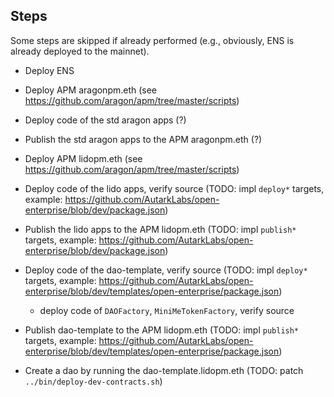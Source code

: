 ## Steps

Some steps are skipped if already performed (e.g., obviously, ENS is already deployed to the mainnet).

- Deploy ENS
- Deploy APM aragonpm.eth (see https://github.com/aragon/apm/tree/master/scripts)
- Deploy code of the std aragon apps (?)
- Publish the std aragon apps to the APM aragonpm.eth (?)


- Deploy APM lidopm.eth (see https://github.com/aragon/apm/tree/master/scripts)
- Deploy code of the lido apps, verify source (TODO: impl `deploy*` targets, example: https://github.com/AutarkLabs/open-enterprise/blob/dev/package.json)
- Publish the lido apps to the APM lidopm.eth (TODO: impl `publish*` targets, example: https://github.com/AutarkLabs/open-enterprise/blob/dev/package.json)


- Deploy code of the dao-template, verify source (TODO: impl `deploy*` targets, example: https://github.com/AutarkLabs/open-enterprise/blob/dev/templates/open-enterprise/package.json)
    - deploy code of `DAOFactory`, `MiniMeTokenFactory`, verify source
- Publish dao-template to the APM lidopm.eth (TODO: impl `publish*` targets, example: https://github.com/AutarkLabs/open-enterprise/blob/dev/templates/open-enterprise/package.json)


- Create a dao by running the dao-template.lidopm.eth (TODO: patch `../bin/deploy-dev-contracts.sh`)

